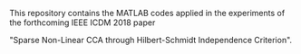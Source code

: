 This repository contains the MATLAB codes applied in the experiments of the 
forthcoming IEEE ICDM 2018 paper 

"Sparse Non-Linear CCA through Hilbert-Schmidt Independence Criterion".
